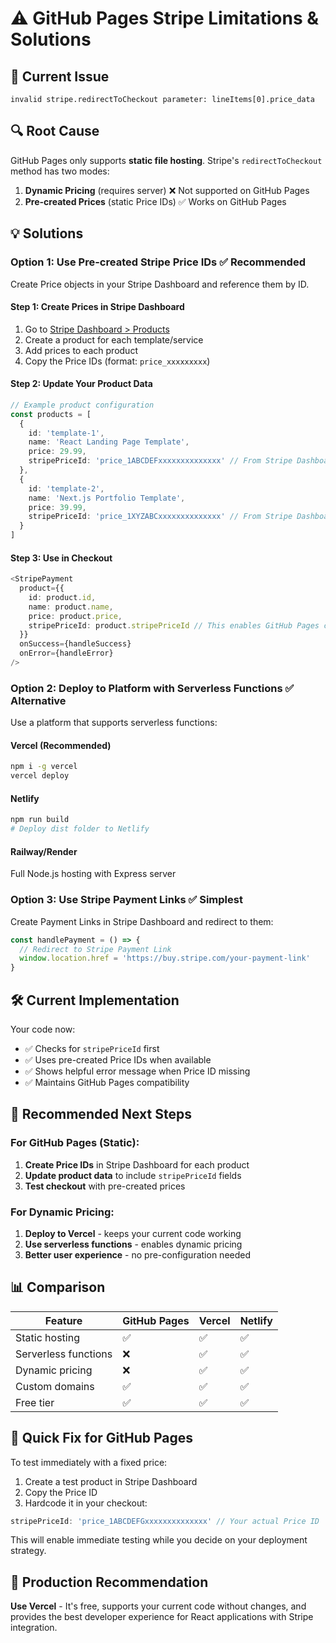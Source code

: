 # ⚠️ GitHub Pages Stripe Limitations & Solutions

## 🚨 **Current Issue**

```
invalid stripe.redirectToCheckout parameter: lineItems[0].price_data
```

## 🔍 **Root Cause**

GitHub Pages only supports **static file hosting**. Stripe's `redirectToCheckout` method has two modes:

1. **Dynamic Pricing** (requires server) ❌ Not supported on GitHub Pages
2. **Pre-created Prices** (static Price IDs) ✅ Works on GitHub Pages

## 💡 **Solutions**

### Option 1: Use Pre-created Stripe Price IDs ✅ **Recommended**

Create Price objects in your Stripe Dashboard and reference them by ID.

#### Step 1: Create Prices in Stripe Dashboard

1. Go to [Stripe Dashboard > Products](https://dashboard.stripe.com/products)
2. Create a product for each template/service
3. Add prices to each product
4. Copy the Price IDs (format: `price_xxxxxxxxx`)

#### Step 2: Update Your Product Data

```typescript
// Example product configuration
const products = [
  {
    id: 'template-1',
    name: 'React Landing Page Template',
    price: 29.99,
    stripePriceId: 'price_1ABCDEFxxxxxxxxxxxxxx' // From Stripe Dashboard
  },
  {
    id: 'template-2', 
    name: 'Next.js Portfolio Template',
    price: 39.99,
    stripePriceId: 'price_1XYZABCxxxxxxxxxxxxxx' // From Stripe Dashboard
  }
]
```

#### Step 3: Use in Checkout

```typescript
<StripePayment
  product={{
    id: product.id,
    name: product.name,
    price: product.price,
    stripePriceId: product.stripePriceId // This enables GitHub Pages compatibility
  }}
  onSuccess={handleSuccess}
  onError={handleError}
/>
```

### Option 2: Deploy to Platform with Serverless Functions ✅ **Alternative**

Use a platform that supports serverless functions:

#### Vercel (Recommended)
```bash
npm i -g vercel
vercel deploy
```

#### Netlify
```bash
npm run build
# Deploy dist folder to Netlify
```

#### Railway/Render
Full Node.js hosting with Express server

### Option 3: Use Stripe Payment Links ✅ **Simplest**

Create Payment Links in Stripe Dashboard and redirect to them:

```typescript
const handlePayment = () => {
  // Redirect to Stripe Payment Link
  window.location.href = 'https://buy.stripe.com/your-payment-link'
}
```

## 🛠️ **Current Implementation**

Your code now:
- ✅ Checks for `stripePriceId` first
- ✅ Uses pre-created Price IDs when available  
- ✅ Shows helpful error message when Price ID missing
- ✅ Maintains GitHub Pages compatibility

## 🎯 **Recommended Next Steps**

### For GitHub Pages (Static):
1. **Create Price IDs** in Stripe Dashboard for each product
2. **Update product data** to include `stripePriceId` fields
3. **Test checkout** with pre-created prices

### For Dynamic Pricing:
1. **Deploy to Vercel** - keeps your current code working
2. **Use serverless functions** - enables dynamic pricing
3. **Better user experience** - no pre-configuration needed

## 📊 **Comparison**

| Feature | GitHub Pages | Vercel | Netlify |
|---------|-------------|--------|---------|
| Static hosting | ✅ | ✅ | ✅ |
| Serverless functions | ❌ | ✅ | ✅ |
| Dynamic pricing | ❌ | ✅ | ✅ |
| Custom domains | ✅ | ✅ | ✅ |
| Free tier | ✅ | ✅ | ✅ |

## 🔧 **Quick Fix for GitHub Pages**

To test immediately with a fixed price:

1. Create a test product in Stripe Dashboard
2. Copy the Price ID
3. Hardcode it in your checkout:

```typescript
stripePriceId: 'price_1ABCDEFGxxxxxxxxxxxxxx' // Your actual Price ID
```

This will enable immediate testing while you decide on your deployment strategy.

## 🚀 **Production Recommendation**

**Use Vercel** - It's free, supports your current code without changes, and provides the best developer experience for React applications with Stripe integration.

